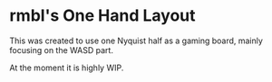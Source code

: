 # rmbl's One Hand Layout

This was created to use one Nyquist half as a gaming board, mainly focusing on the WASD part.

At the moment it is highly WIP.